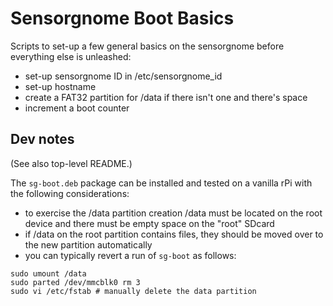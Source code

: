 Sensorgnome Boot Basics
=======================

Scripts to set-up a few general basics on the sensorgnome before everything else is unleashed:
- set-up sensorgnome ID in /etc/sensorgnome_id
- set-up hostname
- create a FAT32 partition for /data if there isn't one and there's space
- increment a boot counter

Dev notes
---------
(See also top-level README.)

The `sg-boot.deb` package can be installed and tested on a vanilla rPi with the following
considerations:
- to exercise the /data partition creation /data must be located on the root device and
  there must be empty space on the "root" SDcard
- if /data on the root partition contains files, they should be moved over to the new
  partition automatically
- you can typically revert a run of `sg-boot` as follows:
```
sudo umount /data
sudo parted /dev/mmcblk0 rm 3
sudo vi /etc/fstab # manually delete the data partition
```

